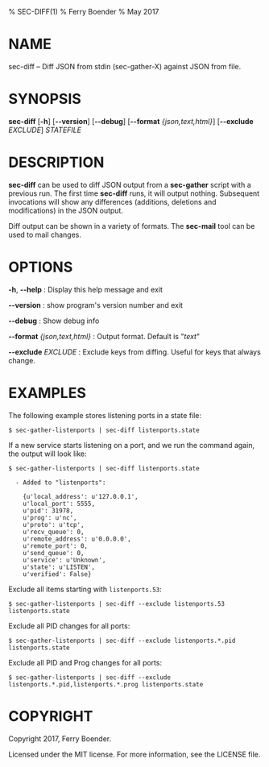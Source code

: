 % SEC-DIFF(1)
% Ferry Boender
% May 2017

<!---
Convert with pandoc to Groff man format:

pandoc this.md -s -t man > this.1
--->

# NAME

sec-diff – Diff JSON from stdin (sec-gather-X) against JSON from file.

# SYNOPSIS

 **sec-diff** [**-h**] [**--version**] [**--debug**] [**--format** *{json,text,html}*] [**--exclude** *EXCLUDE*] *STATEFILE*

# DESCRIPTION

**sec-diff** can be used to diff JSON output from a **sec-gather** script with
a previous run. The first time **sec-diff** runs, it will output nothing.
Subsequent invocations will show any differences (additions, deletions and
modifications) in the JSON output.

Diff output can be shown in a variety of formats. The **sec-mail** tool can be
used to mail changes.

# OPTIONS

**-h**, **--help**
:   Display this help message and exit

**--version**
:   show program's version number and exit

**--debug**
:   Show debug info

**--format** *{json,text,html}*
:   Output format. Default is "*text*"

**--exclude** *EXCLUDE*
:   Exclude keys from diffing. Useful for keys that always change.

# EXAMPLES

The following example stores listening ports in a state file:

    $ sec-gather-listenports | sec-diff listenports.state

If a new service starts listening on a port, and we run the command again, the
output will look like:

    $ sec-gather-listenports | sec-diff listenports.state

      - Added to "listenports":
    
        {u'local_address': u'127.0.0.1',
        u'local_port': 5555,
        u'pid': 31978,
        u'prog': u'nc',
        u'proto': u'tcp',
        u'recv_queue': 0,
        u'remote_address': u'0.0.0.0',
        u'remote_port': 0,
        u'send_queue': 0,
        u'service': u'Unknown',
        u'state': u'LISTEN',
        u'verified': False}

Exclude all items starting with `listenports.53`:

    $ sec-gather-listenports | sec-diff --exclude listenports.53 listenports.state

Exclude all PID changes for all ports:

    $ sec-gather-listenports | sec-diff --exclude listenports.*.pid listenports.state

Exclude all PID and Prog changes for all ports:

    $ sec-gather-listenports | sec-diff --exclude listenports.*.pid,listenports.*.prog listenports.state

# COPYRIGHT

Copyright 2017, Ferry Boender.

Licensed under the MIT license. For more information, see the LICENSE file.
